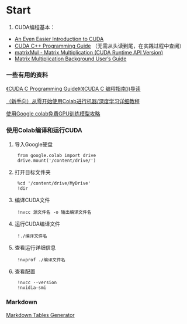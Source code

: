 # Start #
1. CUDA编程基本：
- [An Even Easier Introduction to CUDA](https://developer.nvidia.com/blog/even-easier-introduction-cuda/) 
- [CUDA C++ Programming Guide](https://docs.nvidia.com/cuda/cuda-c-programming-guide/) （无需从头读到尾，在实践过程中查阅）
- [matrixMul - Matrix Multiplication (CUDA Runtime API Version)](https://github.com/NVIDIA/cuda-samples/tree/master/Samples/0_Introduction/matrixMul)
- [Matrix Multiplication Background User’s Guide
](https://docs.nvidia.com/deeplearning/performance/dl-performance-matrix-multiplication/index.html)

### 一些有用的资料 ###
[《CUDA C Programming Guide》(《CUDA C 编程指南》)导读](https://zhuanlan.zhihu.com/p/53773183)

[（新手向）从零开始使用Colab进行机器/深度学习详细教程](https://blog.csdn.net/qq_38736504/article/details/105964226)

[使用Google colab免费GPU训练模型攻略](https://zhuanlan.zhihu.com/p/129663051)

### 使用Colab编译和运行CUDA ###
1. 导入Google硬盘

        from google.colab import drive
        drive.mount('/content/drive/')

2. 打开目标文件夹

        %cd '/content/drive/MyDrive'
        !dir

3. 编译CUDA文件
   
        !nvcc 源文件名 -o 输出编译文件名

4. 运行CUDA编译文件

        !./编译文件名

5. 查看运行详细信息
   
        !nvprof ./编译文件名

6. 查看配置

        !nvcc --version
        !nvidia-smi

### Markdown ###

[Markdown Tables Generator](https://www.tablesgenerator.com/markdown_tables)
